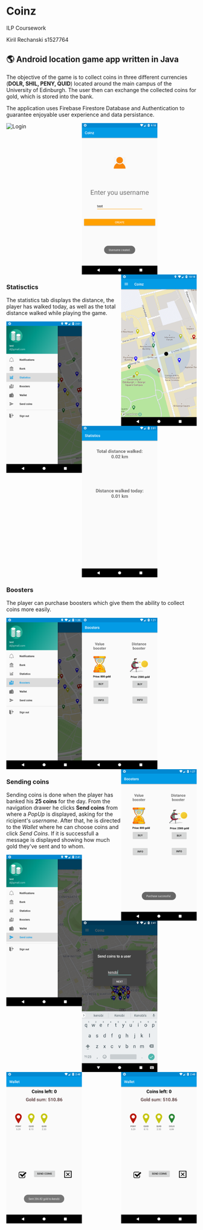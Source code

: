 # Coinz
ILP Coursework

Kiril Rechanski
s1527764

## 🌎 Android location game app written in Java

The objective of the game is to collect coins in three different currencies (**DOLR, SHIL, PENY, QUID**) located around the main campus of the University of Edinburgh. The user then can exchange the collected coins for gold, which is stored into the bank.

The application uses Firebase Firestore Database and Authentication to guarantee enjoyable user experience and data persistance.

<img src="screenshots/LogInScreenn.png" alt="Login" align="left" width="200"/>

<img src="screenshots/UsernameActivity.png" alt="Username" align="center"  width="200"/>

<img src="screenshots/mapActivity.png" alt="Map" align="right" width="200"/>


### Statisctics

The statistics tab displays the distance, the player has walked today, as well as the total distance walked while playing the game.

<img src="screenshots/navDrawerStatistics.png" alt="Statistics Tab" align="left" width="200"/>

<img src="screenshots/StatisticsScreen.png" alt="Statistics Screen" align="center"  width="200"/>


### Boosters

The player can purchase boosters which give them the ability to collect coins more easily.

<img src="screenshots/navDrawerBoosters.png" alt="Boosters Tab" align="left" width="200"/>

<img src="screenshots/BoosterScreen.png" alt="Booster Screen" align="center"  width="200"/>

<img src="screenshots/BoosterBought.png" alt="Booster bouht" align="right"  width="200"/>

### Sending coins

Sending coins is done when the player has banked his **25 coins** for the day. From the navigation drawer he clicks **Send coins** from where a *PopUp* is displayed, asking for the ricipient's *username*. After that, he is directed to the *Wallet* where he can choose coins and click *Send Coins*. If it is successfull a message is displayed showing how much gold they've sent and to whom.

<img src="screenshots/navDrawerSendCoins.png" alt="Send Coins Tab" align="left" width="200"/>

<img src="screenshots/SendCoinsPopUp.png" alt="Booster Screen" align="center"  width="200"/>

<img src="screenshots/SendCoinsWallet.png" alt="Booster bouht" align="right"  width="200"/>

<img src="screenshots/SendCoinsSuccessfull.png" alt="Send Coins Tab" align="center" width="200"/>
